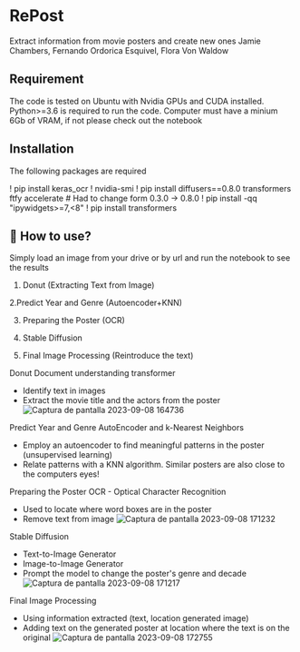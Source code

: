 # RePost
Extract information from movie posters and create new ones 
Jamie Chambers, Fernando Ordorica Esquivel, Flora Von Waldow

## Requirement
The code is tested on Ubuntu with Nvidia GPUs and CUDA installed. Python>=3.6 is required to run the code. Computer must have a minium 6Gb of VRAM, if not please check out the notebook

## Installation
The following packages are required

! pip install keras_ocr
! nvidia-smi
! pip install diffusers==0.8.0 transformers ftfy accelerate # Had to change form 0.3.0 -> 0.8.0
! pip install -qq "ipywidgets>=7,<8"
! pip install transformers

## 🚀 How to use?
Simply load an image from your drive or by url and run the notebook to see the results

1. Donut (Extracting Text from Image)

2.Predict Year and Genre (Autoencoder+KNN)

3. Preparing the Poster (OCR)

4. Stable Diffusion

5. Final Image Processing (Reintroduce the text)

Donut
Document understanding transformer
- Identify text in images
- Extract the movie title and the actors from the poster
![Captura de pantalla 2023-09-08 164736](https://github.com/jamiechambers21/repost/assets/59603715/9e60dba9-082b-41b0-9f33-7d3d15f7fbb7)

Predict Year and Genre
AutoEncoder and k-Nearest Neighbors
- Employ an autoencoder to find meaningful patterns in the poster (unsupervised learning)
- Relate patterns with a KNN algorithm. Similar posters are also close to the computers eyes!

Preparing the Poster
OCR - Optical Character Recognition
- Used to locate where word boxes are in the poster
- Remove text from image
![Captura de pantalla 2023-09-08 171232](https://github.com/jamiechambers21/repost/assets/59603715/696fd0b6-fe07-479d-90a2-3ff92e0ba2ee)

Stable Diffusion
- Text-to-Image Generator
- Image-to-Image Generator
- Prompt the model to change the poster's genre and decade
![Captura de pantalla 2023-09-08 171217](https://github.com/jamiechambers21/repost/assets/59603715/61200187-cd5e-43c5-bad0-76284bd5f87a)

Final Image Processing
- Using information extracted (text, location generated image)
- Adding text on the generated poster at location where the text is on the original
![Captura de pantalla 2023-09-08 172755](https://github.com/jamiechambers21/repost/assets/59603715/b82b3a1b-d0b0-4954-b331-3178c6018c9f)
